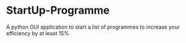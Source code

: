 # StartUp-Programme
A python GUI application to start a list of programmes to increase your efficiency by at least 15%
